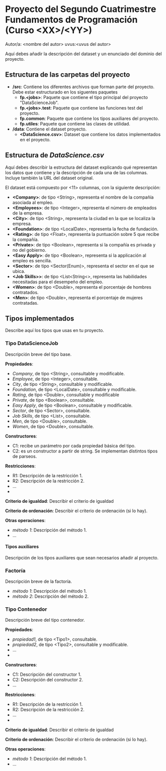 # Proyecto del Segundo Cuatrimestre Fundamentos de Programación (Curso  \<XX\>/\<YY\>)
Autor/a: \<nombre del autor\>   uvus:\<uvus del autor\>

Aquí debes añadir la descripción del dataset y un enunciado del dominio del proyecto.


## Estructura de las carpetas del proyecto

* **/src**: Contiene los diferentes archivos que forman parte del proyecto. Debe estar estructurado en los siguentes paquetes
  * **fp.\<jobs\>**: Paquete que contiene el tipo principal del proyecto "DataScienceJob".
  * **fp.\<jobs>.test**: Paquete que contiene las funciones test del proyecto.
  * **fp.common**: Paquete que contiene los tipos auxiliares del proyecto.
  * **fp.utiles**:  Paquete que contiene las clases de utilidad. 
* **/data**: Contiene el dataset proyecto.
    * **\<DataScience.csv\>**: Dataset que contiene los datos implementados en el proyecto.
    
## Estructura de *DataScience.csv*

Aquí debes describir la estructura del dataset explicando qué representan los datos que contiene y la descripción de cada una de las columnas. Incluye también la URL del dataset original.

El dataset está compuesto por \<11\> columnas, con la siguiente descripción:

* **\<Company>**: de tipo \<String\>, representa el nombre de la compañía asociada al empleo.
* **\<Employees>**: de tipo \<Integer\>, representa el número de empleados de la empresa.
* **\<City>**: de tipo \<String\>, representa la ciudad en la que se localiza la empresa.
* **\<Foundation>**: de tipo \<LocalDate\>, representa la fecha de fundación.
* **\<Rating>**: de tipo \<Float\>, representa la puntuación sobre 5 que recibe la compañía.
* **\<Private>**: de tipo \<Boolean\>, representa si la compañía es privada y no del gobierno.
* **\<Easy Apply>**: de tipo \<Boolean\>, representa si la applicación al empleo es sencilla.
* **\<Sector>**: de tipo \<Sector(Enum)\>, representa el sector en el que se ubica.
* **\<Job Skills>>**: de tipo \<List<String<\>, representa las habilidades necesitadas para el desempeño del empleo.
* **\<Women>**: de tipo \<Double\>, representa el porcentaje de hombres contratados.
* **\<Men>**: de tipo \<Double\>, representa el porcentaje de mujeres contratadas.

## Tipos implementados

Describe aquí los tipos que usas en tu proyecto.

### Tipo DataScienceJob
Descripción breve del tipo base.

**Propiedades**:

- _Company_, de tipo \<String\>, consultable y modificable.
- _Employee_, de tipo \<Integer\>, consultable. 
- _City_, de tipo \<String\>, consultable y modificable.
- _Foundation_, de tipo \<LocalDate\>, consultable y modificable. 
- _Rating_, de tipo \<Double\>, consultable y modificable
- _Private_, de tipo \<Boolean\>, consultable. 
- _Easy Apply_, de tipo \<Boolean\>, consultable y modificable.
- _Sector_, de tipo \<Sector\>, consultable. 
- _Job Skills_, de tipo \<List<String>\>, consultable. 
- _Men_, de tipo \<Double\>, consultable. 
- _Women_, de tipo \<Double\>, consultable. 


**Constructores**: 

- C1: recibe un parámetro por cada propiedad básica del tipo.
- C2: es un constructor a partir de string. Se implementan distintos tipos de parseos.

**Restricciones**:
 
- R1: Descripción de la restricción 1.
- R2: Descripción de la restricción 2.
- ...
- 
**Criterio de igualdad**: Describir el criterio de igualdad

**Criterio de ordenación**: Describir el criterio de ordenación (si lo hay).

**Otras operaciones**:
 
-	_método 1_: Descripción del método 1.
- ...

#### Tipos auxiliares
Descripción de los tipos auxiliares que sean necesarios añadir al proyecto.

### Factoría
Descripción breve de la factoría.

- _método 1_: Descripción del método 1.
-	_método 2_: Descripción del método 2.

### Tipo Contenedor

Descripción breve del tipo contenedor.

**Propiedades**:

- _propiedad1_, de tipo \<Tipo1\>, consultable. 
- _propiedad2_, de tipo \<Tipo2\>, consultable y modificable. 
- ...
- 
**Constructores**: 

- C1: Descripción del constructor 1.
- C2: Descripción del constructor 2.
- ...

**Restricciones**:
 
- R1: Descripción de la restricción 1.
- R2: Descripción de la restricción 2.
- ...
- 
**Criterio de igualdad**: Describir el criterio de igualdad

**Criterio de ordenación**: Describir el criterio de ordenación (si lo hay).

**Otras operaciones**:
 
-	_método 1_: Descripción del método 1.
- ...
